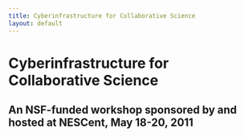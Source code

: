 ```yaml
---
title: Cyberinfrastructure for Collaborative Science
layout: default
---
```


# Cyberinfrastructure for Collaborative Science
## An NSF-funded workshop sponsored by and hosted at NESCent, May 18-20, 2011
